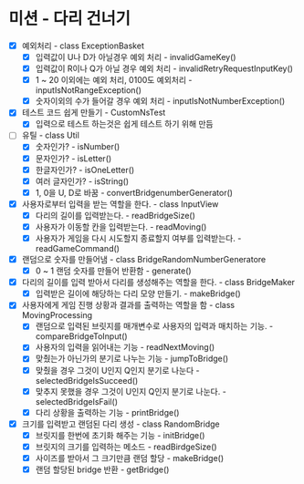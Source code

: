 # 미션 - 다리 건너기

-[x] 예외처리 - class ExceptionBasket
  - [x] 입력값이 U나 D가 아닐경우 예외 처리 - invalidGameKey()
  - [x] 입력값이 R이나 Q가 아닐 경우 예외 처리 - invalidRetryRequestInputKey()
  - [x] 1 ~ 20 이외에는 예외 처리, 0100도 예외처리 - inputIsNotRangeException()
  - [x] 숫자이외의 수가 들어갈 경우 예외 처리 - inputIsNotNumberException()

-[x] 테스트 코드 쉽게 만들기 - CustomNsTest
  - [x] 입력으로 테스트 하는것은 쉽게 테스트 하기 위해 만듬

-[ ] 유틸 - class Util
  - [x] 숫자인가? - isNumber()
  - [x] 문자인가? - isLetter()
  - [x] 한글자인가? - isOneLetter()
  - [x] 여러 글자인가? - isString()
  - [x] 1, 0을 U, D로 바꿈 - convertBridgenumberGenerator()

-[x] 사용자로부터 입력을 받는 역할을 한다. - class InputView
  - [x] 다리의 길이를 입력받는다. - readBridgeSize()
  - [x] 사용자가 이동할 칸을 입력받는다. - readMoving()
  - [x] 사용자가 게임을 다시 시도할지 종료할지 여부를 입력받는다. - readGameCommand()

-[x] 랜덤으로 숫자를 만들어냄 - class BridgeRandomNumberGeneratore
  - [x] 0 ~ 1 랜덤 숫자를 만들어 반환함 - generate()

-[x] 다리의 길이를 입력 받아서 다리를 생성해주는 역할을 한다. - class BridgeMaker
  - [x] 입력받은 길이에 해당하는 다리 모양 만들기. - makeBridge()

-[x] 사용자에게 게임 진행 상황과 결과를 출력하는 역할을 함 - class MovingProcessing
  - [x] 랜덤으로 입력된 브릿지를 매개변수로 사용자의 입력과 매치하는 기능. - compareBridgeToInput()
  - [x] 사용자의 입력을 읽어내는 기능 - readNextMoving()
  - [x] 맞췄는가 아닌가의 분기로 나누는 기능 - jumpToBridge()
  - [x] 맞췄을 경우 그것이 U인지 Q인지 분기로 나눈다 - selectedBridgeIsSucceed()
  - [x] 맞추지 못했을 경우 그것이 U인지 Q인지 분기로 나눈다. - selectedBridgeIsFail()
  - [x] 다리 상황을 출력하는 기능 - printBridge()

-[x] 크기를 입력받고 랜덤된 다리 생성 - class RandomBridge
  - [x] 브릿지를 한번에 초기화 해주는 기능 - initBridge()
  - [x] 브릿지의 크기를 입력하는 메소드 - readBirdgeSize()
  - [x] 사이즈를 받아서 그 크기만큼 랜덤 할당 - makeBridge()
  - [x] 랜덤 할당된 bridge 반환 - getBridge()